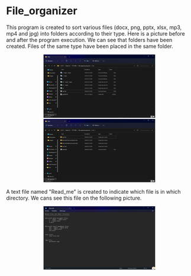 # File_organizer



This program is created to sort various files (docx, png, pptx, xlsx, mp3, mp4 and jpg) into folders according to their type. Here is a picture before and after the program execution. We can see that folders have been created. Files of the same type have been placed in the same folder.


<p align="center"> 
<img src="https://github.com/gipi333/File_organizer/blob/main/Before.png" width="302" height="171" > <img src="https://github.com/gipi333/File_organizer/blob/main/After.png"width="302" height="171" > 
</p>

A text file named "Read_me" is created to indicate which file is in which directory. We cans see this file on the following picture.

<p align="center"> 
<img src="https://github.com/gipi333/File_organizer/blob/main/Txt.png" width="302" height="171" > 
</p>
